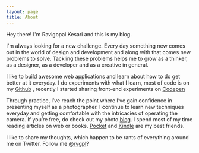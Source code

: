 ```yaml
---
layout: page
title: About
---
```


<p class="message">
  Hey there! I'm Ravigopal Kesari and this is my blog.
</p>

I'm always looking for a new challenge. Every day something new comes out in the world of design and development and along with that comes new problems to solve. Tackling these problems helps me to grow as a thinker, as a designer, as a developer and as a creative in general.

I like to build awesome web applications and learn about how to do get better at it everyday. I do experiments with what  I learn, most of code is on my [Github](http://github.com/rvgpl) , recently I started sharing front-end experiments on [Codepen](http://codepen.io/rvgpl)

Through practice, I’ve reach the point where I’ve gain confidence in presenting myself as a photographer. I continue to learn new techniques everyday and getting comfortable with the intricacies of operating the camera. If you’re free, do check out my photo [blog](http://rvgpl.tumblr.com).
I spend most of my time reading articles on web or books. [Pocket](http://getpocket.com/) and [Kindle](http://www.amazon.com/gp/feature.html?docId=165849822) are my best friends.

I like to share my thoughts, which happen to be rants of everything around me on Twitter. Follow me [@rvgpl](http://twitter.com/rvgpl)?